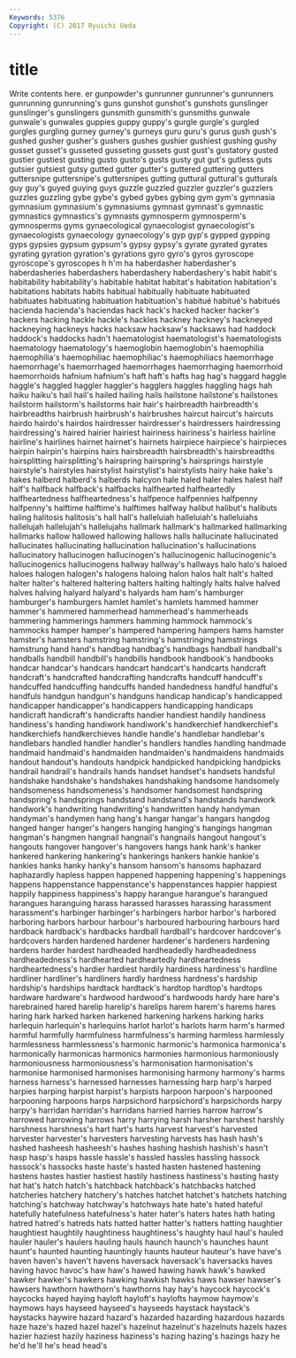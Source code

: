 ```yaml
---
Keywords: 5376 
Copyright: (C) 2017 Ryuichi Ueda
---
```


# title

Write contents here.
er gunpowder's gunrunner gunrunner's gunrunners gunrunning
gunrunning's guns gunshot gunshot's gunshots gunslinger gunslinger's gunslingers gunsmith gunsmith's
gunsmiths gunwale gunwale's gunwales guppies guppy guppy's gurgle gurgle's gurgled
gurgles gurgling gurney gurney's gurneys guru guru's gurus gush gush's
gushed gusher gusher's gushers gushes gushier gushiest gushing gushy gusset
gusset's gusseted gusseting gussets gust gust's gustatory gusted gustier gustiest
gusting gusto gusto's gusts gusty gut gut's gutless guts gutsier
gutsiest gutsy gutted gutter gutter's guttered guttering gutters guttersnipe guttersnipe's
guttersnipes gutting guttural guttural's gutturals guy guy's guyed guying guys
guzzle guzzled guzzler guzzler's guzzlers guzzles guzzling gybe gybe's gybed
gybes gybing gym gym's gymnasia gymnasium gymnasium's gymnasiums gymnast gymnast's
gymnastic gymnastics gymnastics's gymnasts gymnosperm gymnosperm's gymnosperms gyms gynaecological gynaecologist
gynaecologist's gynaecologists gynaecology gynaecology's gyp gyp's gypped gypping gyps gypsies
gypsum gypsum's gypsy gypsy's gyrate gyrated gyrates gyrating gyration gyration's
gyrations gyro gyro's gyros gyroscope gyroscope's gyroscopes h h'm ha
haberdasher haberdasher's haberdasheries haberdashers haberdashery haberdashery's habit habit's habitability habitability's
habitable habitat habitat's habitation habitation's habitations habitats habits habitual habitually
habituate habituated habituates habituating habituation habituation's habitué habitué's habitués hacienda
hacienda's haciendas hack hack's hacked hacker hacker's hackers hacking hackle
hackle's hackles hackney hackney's hackneyed hackneying hackneys hacks hacksaw hacksaw's
hacksaws had haddock haddock's haddocks hadn't haematologist haematologist's haematologists haematology
haematology's haemoglobin haemoglobin's haemophilia haemophilia's haemophiliac haemophiliac's haemophiliacs haemorrhage haemorrhage's
haemorrhaged haemorrhages haemorrhaging haemorrhoid haemorrhoids hafnium hafnium's haft haft's hafts
hag hag's haggard haggle haggle's haggled haggler haggler's hagglers haggles
haggling hags hah haiku haiku's hail hail's hailed hailing hails
hailstone hailstone's hailstones hailstorm hailstorm's hailstorms hair hair's hairbreadth hairbreadth's
hairbreadths hairbrush hairbrush's hairbrushes haircut haircut's haircuts hairdo hairdo's hairdos
hairdresser hairdresser's hairdressers hairdressing hairdressing's haired hairier hairiest hairiness hairiness's
hairless hairline hairline's hairlines hairnet hairnet's hairnets hairpiece hairpiece's hairpieces
hairpin hairpin's hairpins hairs hairsbreadth hairsbreadth's hairsbreadths hairsplitting hairsplitting's hairspring
hairspring's hairsprings hairstyle hairstyle's hairstyles hairstylist hairstylist's hairstylists hairy hake
hake's hakes halberd halberd's halberds halcyon hale haled haler hales
halest half half's halfback halfback's halfbacks halfhearted halfheartedly halfheartedness halfheartedness's
halfpence halfpennies halfpenny halfpenny's halftime halftime's halftimes halfway halibut halibut's
halibuts haling halitosis halitosis's hall hall's halleluiah halleluiah's halleluiahs hallelujah
hallelujah's hallelujahs hallmark hallmark's hallmarked hallmarking hallmarks hallow hallowed hallowing
hallows halls hallucinate hallucinated hallucinates hallucinating hallucination hallucination's hallucinations hallucinatory
hallucinogen hallucinogen's hallucinogenic hallucinogenic's hallucinogenics hallucinogens hallway hallway's hallways halo
halo's haloed haloes halogen halogen's halogens haloing halon halos halt
halt's halted halter halter's haltered haltering halters halting haltingly halts
halve halved halves halving halyard halyard's halyards ham ham's hamburger
hamburger's hamburgers hamlet hamlet's hamlets hammed hammer hammer's hammered hammerhead
hammerhead's hammerheads hammering hammerings hammers hamming hammock hammock's hammocks hamper
hamper's hampered hampering hampers hams hamster hamster's hamsters hamstring hamstring's
hamstringing hamstrings hamstrung hand hand's handbag handbag's handbags handball handball's
handballs handbill handbill's handbills handbook handbook's handbooks handcar handcar's handcars
handcart handcart's handcarts handcraft handcraft's handcrafted handcrafting handcrafts handcuff handcuff's
handcuffed handcuffing handcuffs handed handedness handful handful's handfuls handgun handgun's
handguns handicap handicap's handicapped handicapper handicapper's handicappers handicapping handicaps handicraft
handicraft's handicrafts handier handiest handily handiness handiness's handing handiwork handiwork's
handkerchief handkerchief's handkerchiefs handkerchieves handle handle's handlebar handlebar's handlebars handled
handler handler's handlers handles handling handmade handmaid handmaid's handmaiden handmaiden's
handmaidens handmaids handout handout's handouts handpick handpicked handpicking handpicks handrail
handrail's handrails hands handset handset's handsets handsful handshake handshake's handshakes
handshaking handsome handsomely handsomeness handsomeness's handsomer handsomest handspring handspring's handsprings
handstand handstand's handstands handwork handwork's handwriting handwriting's handwritten handy handyman
handyman's handymen hang hang's hangar hangar's hangars hangdog hanged hanger
hanger's hangers hanging hanging's hangings hangman hangman's hangmen hangnail hangnail's
hangnails hangout hangout's hangouts hangover hangover's hangovers hangs hank hank's
hanker hankered hankering hankering's hankerings hankers hankie hankie's hankies hanks
hanky hanky's hansom hansom's hansoms haphazard haphazardly hapless happen happened
happening happening's happenings happens happenstance happenstance's happenstances happier happiest happily
happiness happiness's happy harangue harangue's harangued harangues haranguing harass harassed
harasses harassing harassment harassment's harbinger harbinger's harbingers harbor harbor's harbored
harboring harbors harbour harbour's harboured harbouring harbours hard hardback hardback's
hardbacks hardball hardball's hardcover hardcover's hardcovers harden hardened hardener hardener's
hardeners hardening hardens harder hardest hardheaded hardheadedly hardheadedness hardheadedness's hardhearted
hardheartedly hardheartedness hardheartedness's hardier hardiest hardily hardiness hardiness's hardline hardliner
hardliner's hardliners hardly hardness hardness's hardship hardship's hardships hardtack hardtack's
hardtop hardtop's hardtops hardware hardware's hardwood hardwood's hardwoods hardy hare
hare's harebrained hared harelip harelip's harelips harem harem's harems hares
haring hark harked harken harkened harkening harkens harking harks harlequin
harlequin's harlequins harlot harlot's harlots harm harm's harmed harmful harmfully
harmfulness harmfulness's harming harmless harmlessly harmlessness harmlessness's harmonic harmonic's harmonica
harmonica's harmonically harmonicas harmonics harmonies harmonious harmoniously harmoniousness harmoniousness's harmonisation
harmonisation's harmonise harmonised harmonises harmonising harmony harmony's harms harness harness's
harnessed harnesses harnessing harp harp's harped harpies harping harpist harpist's
harpists harpoon harpoon's harpooned harpooning harpoons harps harpsichord harpsichord's harpsichords
harpy harpy's harridan harridan's harridans harried harries harrow harrow's harrowed
harrowing harrows harry harrying harsh harsher harshest harshly harshness harshness's
hart hart's harts harvest harvest's harvested harvester harvester's harvesters harvesting
harvests has hash hash's hashed hasheesh hasheesh's hashes hashing hashish
hashish's hasn't hasp hasp's hasps hassle hassle's hassled hassles hassling
hassock hassock's hassocks haste haste's hasted hasten hastened hastening hastens
hastes hastier hastiest hastily hastiness hastiness's hasting hasty hat hat's
hatch hatch's hatchback hatchback's hatchbacks hatched hatcheries hatchery hatchery's hatches
hatchet hatchet's hatchets hatching hatching's hatchway hatchway's hatchways hate hate's
hated hateful hatefully hatefulness hatefulness's hater hater's haters hates hath
hating hatred hatred's hatreds hats hatted hatter hatter's hatters hatting
haughtier haughtiest haughtily haughtiness haughtiness's haughty haul haul's hauled hauler
hauler's haulers hauling hauls haunch haunch's haunches haunt haunt's haunted
haunting hauntingly haunts hauteur hauteur's have have's haven haven's haven't
havens haversack haversack's haversacks haves having havoc havoc's haw haw's
hawed hawing hawk hawk's hawked hawker hawker's hawkers hawking hawkish
hawks haws hawser hawser's hawsers hawthorn hawthorn's hawthorns hay hay's
haycock haycock's haycocks hayed haying hayloft hayloft's haylofts haymow haymow's
haymows hays hayseed hayseed's hayseeds haystack haystack's haystacks haywire hazard
hazard's hazarded hazarding hazardous hazards haze haze's hazed hazel hazel's
hazelnut hazelnut's hazelnuts hazels hazes hazier haziest hazily haziness haziness's
hazing hazing's hazings hazy he he'd he'll he's head head's
